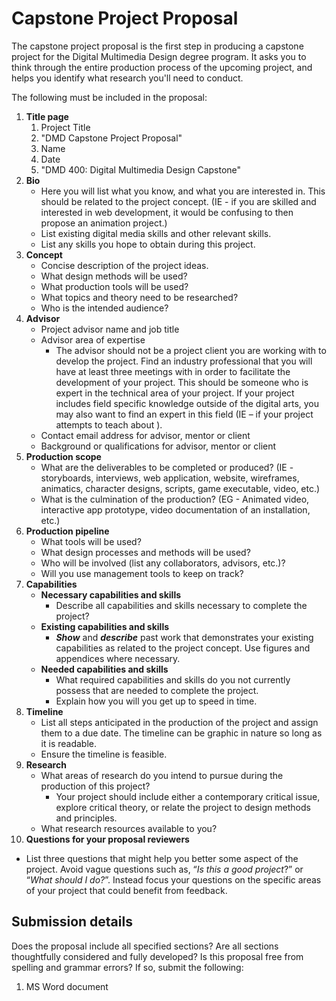 # Capstone Project Proposal

The capstone project proposal is the first step in producing a capstone project for the Digital Multimedia Design degree program. It asks you to think through the entire production process of the upcoming project, and helps you identify what research you'll need to conduct.

The following must be included in the proposal:

1. **Title page**
   1. Project Title
   2. "DMD Capstone Project Proposal"
   3. Name
   4. Date
   5. "DMD 400: Digital Multimedia Design Capstone"
2. **Bio**
   * Here you will list what you know, and what you are interested in. This should be related to the project concept. \(IE - if you are skilled and interested in web development, it would be confusing to then propose an animation project.\)
   * List existing digital media skills and other relevant skills.
   * List any skills you hope to obtain during this project.
3. **Concept**
   * Concise description of the project ideas.
   * What design methods will be used?
   * What production tools will be used?
   * What topics and theory need to be researched?
   * Who is the intended audience?
4. **Advisor**
   * Project advisor name and job title
   * Advisor area of expertise
     * The advisor should not be a project client you are working with to develop the project. Find an industry professional that you will have at least three meetings with in order to facilitate the development of your project. This should be someone who is expert in the technical area of your project. If your project includes field specific knowledge outside of the digital arts, you may also want to find an expert in this field (IE – if your project attempts to teach about ).
   * Contact email address for advisor, mentor or client
   * Background or qualifications for advisor, mentor or client
5. **Production scope**
   * What are the deliverables to be completed or produced? \(IE - storyboards, interviews, web application, website, wireframes, animatics, character designs, scripts, game executable, video, etc.\)
   * What is the culmination of the production? (EG - Animated video, interactive app prototype, video documentation of an installation, etc.) 
6. **Production pipeline**
   * What tools will be used?
   * What design processes and methods will be used?
   * Who will be involved \(list any collaborators, advisors, etc.\)?
   * Will you use management tools to keep on track?
7. **Capabilities**
   * **Necessary capabilities and skills**
     * Describe all capabilities and skills necessary to complete the project?
   * **Existing capabilities and skills**
     * _**Show**_ and _**describe**_ past work that demonstrates your existing capabilities as related to the project concept. Use figures and appendices where necessary.
   * **Needed capabilities and skills** 
     * What required capabilities and skills do you not currently possess that are needed to complete the project.
     * Explain how you will you get up to speed in time.
8. **Timeline**
   * List all steps anticipated in the production of the project and assign them to a due date. The timeline can be graphic in nature so long as it is readable.
   * Ensure the timeline is feasible.
9. **Research**
   * What areas of research do you intend to pursue during the production of this project?
     * Your project should include either a contemporary critical issue, explore critical theory, or relate the project to design methods and principles.    
   * What research resources available to you?
10. **Questions for your proposal reviewers**
   * List three questions that might help you better some aspect of the project. Avoid vague questions such as, “_Is this a good project_?” or “_What should I do?_”. Instead focus your questions on the specific areas of your project that could benefit from feedback.

## Submission details

Does the proposal include all specified sections? Are all sections thoughtfully considered and fully developed? Is this proposal free from spelling and grammar errors? If so, submit the following:

1. MS Word document





